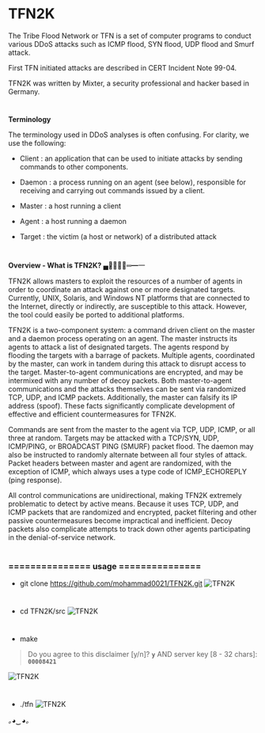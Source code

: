 
# TFN2K

The Tribe Flood Network or TFN is a set of computer programs to conduct various DDoS attacks such as ICMP flood, SYN flood, UDP flood and Smurf attack.

First TFN initiated attacks are described in CERT Incident Note 99-04.

TFN2K was written by Mixter, a security professional and hacker based in Germany.
# #

**Terminology**

The terminology used in DDoS analyses is often confusing. For clarity, we use the following:

* Client : an application that can be used to initiate attacks by sending commands to other components.

* Daemon : a process running on an agent (see below), responsible for receiving and carrying out commands issued by a client.

* Master  : a host running a client

* Agent  : a host running a daemon

* Target : the victim (a host or network) of a distributed attack

# #

**Overview - What is TFN2K?**  ▄︻̷̿┻̿═━一

TFN2K allows masters to exploit the resources of a number of agents in order to coordinate an attack against one or more designated targets.
Currently, UNIX, Solaris, and Windows NT platforms that are connected to the Internet, directly or indirectly, are susceptible to this attack.
However, the tool could easily be ported to additional platforms.

TFN2K is a two-component system: a command driven client on the master and a daemon process operating on an agent. The master instructs its agents to attack a list of designated targets.
The agents respond by flooding the targets with a barrage of packets. Multiple agents, coordinated by the master, can work in tandem during this attack to disrupt access to the target.
Master-to-agent communications are encrypted, and may be intermixed with any number of decoy packets.
Both master-to-agent communications and the attacks themselves can be sent via randomized TCP, UDP, and ICMP packets.
Additionally, the master can falsify its IP address (spoof).
These facts significantly complicate development of effective and efficient countermeasures for TFN2K.


Commands are sent from the master to the agent via TCP, UDP, ICMP, or all three at random. Targets may be attacked with a TCP/SYN, UDP, ICMP/PING, or BROADCAST PING (SMURF) packet flood.
The daemon may also be instructed to randomly alternate between all four styles of attack.
Packet headers between master and agent are randomized, with the exception of ICMP, which always uses a type code of ICMP_ECHOREPLY (ping response).

All control communications are unidirectional, making TFN2K extremely problematic to detect by active means.
Because it uses TCP, UDP, and ICMP packets that are randomized and encrypted, packet filtering and other passive countermeasures become impractical and inefficient.
Decoy packets also complicate attempts to track down other agents participating in the denial-of-service network.
# #

### =============== **usage** ===============

* git clone https://github.com/mohammad0021/TFN2K.git
![TFN2K](http://s9.picofile.com/file/8319918684/1.png)
# #

* cd TFN2K/src
![TFN2K](http://s9.picofile.com/file/8319916300/2.png)

# #

* make
> Do you agree to this disclaimer [y/n]? **`y`**   AND
> server key [8 - 32 chars]: **`00008421`**

![TFN2K](http://s9.picofile.com/file/8319916384/3.png)

# #

* ./tfn 
![TFN2K](http://s9.picofile.com/file/8319916742/4.png)


*｡◕‿◕｡*




